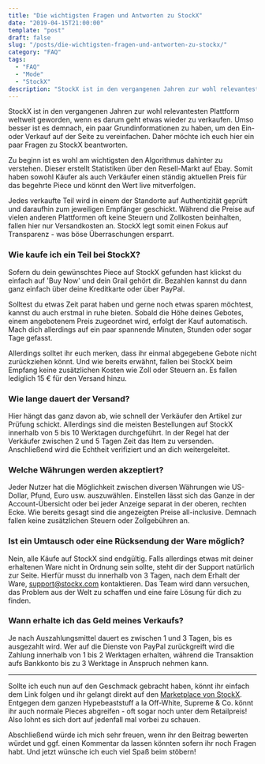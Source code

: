 ```yaml
---
title: "Die wichtigsten Fragen und Antworten zu StockX"
date: "2019-04-15T21:00:00"
template: "post"
draft: false
slug: "/posts/die-wichtigsten-fragen-und-antworten-zu-stockx/"
category: "FAQ"
tags:
  - "FAQ"
  - "Mode"
  - "StockX"
description: "StockX ist in den vergangenen Jahren zur wohl relevantesten Plattform weltweit geworden wenn es darum geht etwas wieder zu verkaufen. Umso besser ist es demnach, ein paar Grundinformationen zu haben, um den Ein- oder Verkauf auf der Seite zu vereinfachen."
---
```

StockX ist in den vergangenen Jahren zur wohl relevantesten Plattform weltweit geworden, wenn es darum geht etwas wieder zu verkaufen. Umso besser ist es demnach, ein paar Grundinformationen zu haben, um den Ein- oder Verkauf auf der Seite zu vereinfachen. Daher möchte ich euch hier ein paar Fragen zu StockX beantworten.

Zu beginn ist es wohl am wichtigsten den Algorithmus dahinter zu verstehen. Dieser erstellt Statistiken über den Resell-Markt auf Ebay. Somit haben sowohl Käufer als auch Verkäufer einen ständig aktuellen Preis für das begehrte Piece und könnt den Wert live mitverfolgen.

Jedes verkaufte Teil wird in einem der Standorte auf Authentizität geprüft und daraufhin zum jeweiligen Empfänger geschickt. Während die Preise auf vielen anderen Plattformen oft keine Steuern und Zollkosten beinhalten, fallen hier nur Versandkosten an. StockX legt somit einen Fokus auf Transparenz - was böse Überraschungen ersparrt.

### Wie kaufe ich ein Teil bei StockX?
Sofern du dein gewünschtes Piece auf StockX gefunden hast klickst du einfach auf 'Buy Now' und dein Grail gehört dir. Bezahlen kannst du dann ganz einfach über deine Kreditkarte oder über PayPal.

Solltest du etwas Zeit parat haben und gerne noch etwas sparen möchtest, kannst du auch erstmal in ruhe bieten. Sobald die Höhe deines Gebotes, einem angebotenem Preis zugeordnet wird, erfolgt der Kauf automatisch. Mach dich allerdings auf ein paar spannende Minuten, Stunden oder sogar Tage gefasst. 

Allerdings solltet ihr euch merken, dass ihr einmal abgegebene Gebote nicht zurückziehen könnt. Und wie bereits erwähnt, fallen bei StockX beim Empfang keine zusätzlichen Kosten wie Zoll oder Steuern an. Es fallen lediglich 15 € für den Versand hinzu.

### Wie lange dauert der Versand?
Hier hängt das ganz davon ab, wie schnell der Verkäufer den Artikel zur Prüfung schickt. Allerdings sind die meisten Bestellungen auf StockX innerhalb von 5 bis 10 Werktagen durchgeführt. In der Regel hat der Verkäufer zwischen 2 und 5 Tagen Zeit das Item zu versenden. Anschließend wird die Echtheit verifiziert und an dich weitergeleitet.

### Welche Währungen werden akzeptiert?
Jeder Nutzer hat die Möglichkeit zwischen diversen Währungen wie US-Dollar, Pfund, Euro usw. auszuwählen. Einstellen lässt sich das Ganze in der Account-Übersicht oder bei jeder Anzeige separat in der oberen, rechten Ecke. Wie bereits gesagt sind die angezeigten Preise all-inclusive. Demnach fallen keine zusätzlichen Steuern oder Zollgebühren an.

### Ist ein Umtausch oder eine Rücksendung der Ware möglich?
Nein, alle Käufe auf StockX sind endgültig. Falls allerdings etwas mit deiner erhaltenen Ware nicht in Ordnung sein sollte, steht dir der Support natürlich zur Seite. Hierfür musst du innerhalb von 3 Tagen, nach dem Erhalt der Ware, support@stockx.com kontaktieren. Das Team wird dann versuchen, das Problem aus der Welt zu schaffen und eine faire Lösung für dich zu finden. 

### Wann erhalte ich das Geld meines Verkaufs?
Je nach Auszahlungsmittel dauert es zwischen 1 und 3 Tagen, bis es ausgezahlt wird. Wer auf die Dienste von PayPal zurückgreift wird die Zahlung innerhalb von 1 bis 2 Werktagen erhalten, während die Transaktion aufs Bankkonto bis zu 3 Werktage in Anspruch nehmen kann.

---

Sollte ich euch nun auf den Geschmack gebracht haben, könnt ihr einfach dem Link folgen und ihr gelangt direkt auf den [Marketplace von StockX](https://stockx.com). Entgegen dem ganzen Hypebeaststuff a la Off-White, Supreme & Co. könnt ihr auch normale Pieces abgreifen - oft sogar noch unter dem Retailpreis! Also lohnt es sich dort auf jedenfall mal vorbei zu schauen. 

Abschließend würde ich mich sehr freuen, wenn ihr den Beitrag bewerten würdet und ggf. einen Kommentar da lassen könnten sofern ihr noch Fragen habt. Und jetzt wünsche ich euch viel Spaß beim stöbern!